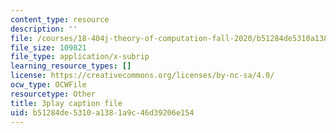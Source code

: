 ```yaml
---
content_type: resource
description: ''
file: /courses/18-404j-theory-of-computation-fall-2020/b51284de5310a1381a9c46d39206e154_3PzuSPQPEU4.srt
file_size: 109821
file_type: application/x-subrip
learning_resource_types: []
license: https://creativecommons.org/licenses/by-nc-sa/4.0/
ocw_type: OCWFile
resourcetype: Other
title: 3play caption file
uid: b51284de-5310-a138-1a9c-46d39206e154
---
```


